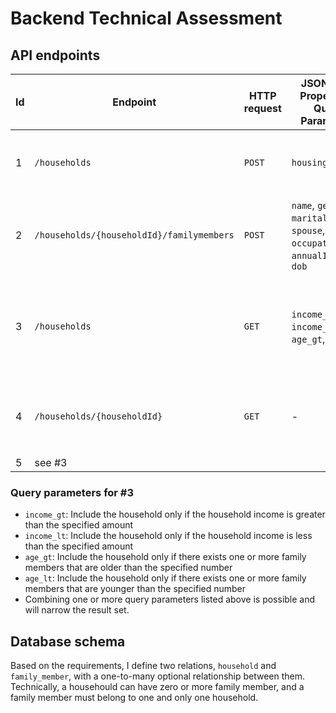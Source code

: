 # Backend Technical Assessment

## API endpoints

| Id | Endpoint | HTTP request | JSON Body Properties / Query Parameters | Description |
| - | - | - | - | - |
| 1 | `/households` | `POST` | `housingType` | Create a household with no family members |
| 2 | `/households/{householdId}/familymembers` | `POST` | `name`, `gender`, `maritalStatus`, `spouse`, `occupationType`, `annualIncome`, `dob` | Create a family member and add it to the household |
| 3 | `/households` | `GET` | `income_gt`, `income_lt`, `age_gt`, `age_lt` | List all households with family members, conditioned by query parameters (see below) |
| 4 | `/households/{householdId}` | `GET` | - | List all family members for the given `householdId` |
| 5 | see #3

### Query parameters for #3

- `income_gt`: Include the household only if the household income is greater than the specified amount
- `income_lt`: Include the household only if the household income is less than the specified amount
- `age_gt`: Include the household only if there exists one or more family members that are older than the specified number
- `age_lt`: Include the household only if there exists one or more family members that are younger than the specified number
- Combining one or more query parameters listed above is possible and will narrow the result set.

## Database schema

Based on the requirements, I define two relations, `household` and `family_member`, with a one-to-many optional relationship between them. Technically, a househould can have zero or more family member, and a family member must belong to one and only one household.

